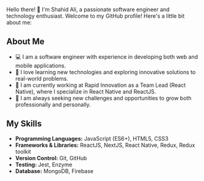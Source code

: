 Hello there! 👋 I'm Shahid Ali, a passionate software engineer and technology enthusiast. Welcome to my GitHub profile! Here's a little bit about me:

## About Me

- 💻 I am a software engineer with experience in developing both web and mobile applications.
- 🌱 I love learning new technologies and exploring innovative solutions to real-world problems.
- 📍 I am currently working at Rapid Innovation as a Team Lead (React Native), where I specialize in React Native and ReactJS.
- 🚀 I am always seeking new challenges and opportunities to grow both professionally and personally.

## My Skills

- **Programming Languages:** JavaScript (ES6+), HTML5, CSS3
- **Frameworks & Libraries:** ReactJS, NextJS, React Native, Redux, Redux toolkit
- **Version Control:** Git, GitHub
- **Testing:** Jest, Enzyme
- **Database:** MongoDB, Firebase
